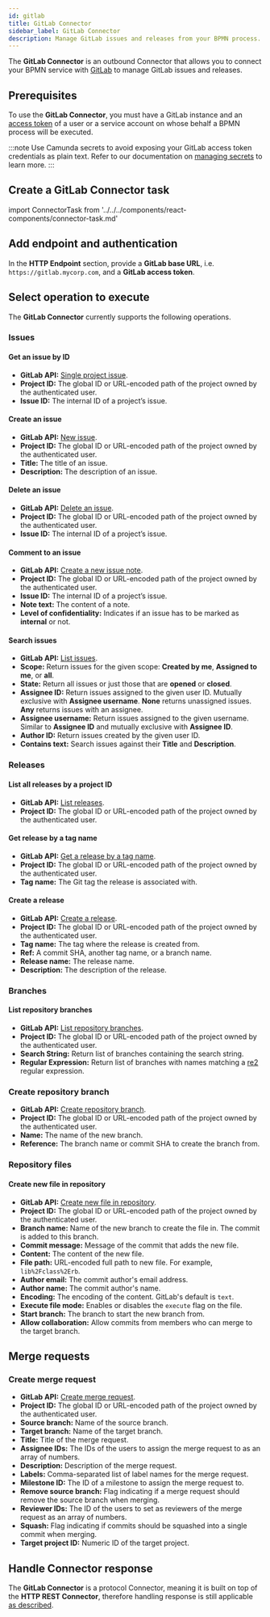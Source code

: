```yaml
---
id: gitlab
title: GitLab Connector
sidebar_label: GitLab Connector
description: Manage GitLab issues and releases from your BPMN process. Learn about creating a GitLab Connector task and get started.
---
```


The **GitLab Connector** is an outbound Connector that allows you to connect your BPMN service with [GitLab](https://about.gitlab.com/) to manage GitLab issues and releases.

## Prerequisites

To use the **GitLab Connector**, you must have a GitLab instance and an [access token](https://docs.gitlab.com/ee/user/profile/personal_access_tokens.html) of a user
or a service account on whose behalf a BPMN process will be executed.

:::note
Use Camunda secrets to avoid exposing your GitLab access token credentials as plain text. Refer to our documentation on [managing secrets](/components/console/manage-clusters/manage-secrets.md) to learn more.
:::

## Create a GitLab Connector task

import ConnectorTask from '../../../components/react-components/connector-task.md'

<ConnectorTask/>

## Add endpoint and authentication

In the **HTTP Endpoint** section, provide a **GitLab base URL**, i.e. `https://gitlab.mycorp.com`, and a **GitLab access token**.

## Select operation to execute

The **GitLab Connector** currently supports the following operations.

### Issues

#### Get an issue by ID

- **GitLab API:** [Single project issue](https://docs.gitlab.com/ee/api/issues.html#single-project-issue).
- **Project ID:** The global ID or URL-encoded path of the project owned by the authenticated user.
- **Issue ID:** The internal ID of a project’s issue.

#### Create an issue

- **GitLab API:** [New issue](https://docs.gitlab.com/ee/api/issues.html#new-issue).
- **Project ID:** The global ID or URL-encoded path of the project owned by the authenticated user.
- **Title:** The title of an issue.
- **Description:** The description of an issue.

#### Delete an issue

- **GitLab API:** [Delete an issue](https://docs.gitlab.com/ee/api/issues.html#delete-an-issue).
- **Project ID:** The global ID or URL-encoded path of the project owned by the authenticated user.
- **Issue ID:** The internal ID of a project’s issue.

#### Comment to an issue

- **GitLab API:** [Create a new issue note](https://docs.gitlab.com/ee/api/notes.html#create-new-issue-note).
- **Project ID:** The global ID or URL-encoded path of the project owned by the authenticated user.
- **Issue ID:** The internal ID of a project’s issue.
- **Note text:** The content of a note.
- **Level of confidentiality:** Indicates if an issue has to be marked as **internal** or not.

#### Search issues

- **GitLab API:** [List issues](https://docs.gitlab.com/ee/api/issues.html#list-issues).
- **Scope:** Return issues for the given scope: **Created by me**, **Assigned to me**, or **all**.
- **State:** Return all issues or just those that are **opened** or **closed**.
- **Assignee ID:** Return issues assigned to the given user ID. Mutually exclusive with **Assignee username**. **None** returns unassigned issues. **Any** returns issues with an assignee.
- **Assignee username:** Return issues assigned to the given username. Similar to **Assignee ID** and mutually exclusive with **Assignee ID**.
- **Author ID:** Return issues created by the given user ID.
- **Contains text:** Search issues against their **Title** and **Description**.

### Releases

#### List all releases by a project ID

- **GitLab API:** [List releases](https://docs.gitlab.com/ee/api/releases/#list-releases).
- **Project ID:** The global ID or URL-encoded path of the project owned by the authenticated user.

#### Get release by a tag name

- **GitLab API:** [Get a release by a tag name](https://docs.gitlab.com/ee/api/releases/#get-a-release-by-a-tag-name).
- **Project ID:** The global ID or URL-encoded path of the project owned by the authenticated user.
- **Tag name:** The Git tag the release is associated with.

#### Create a release

- **GitLab API:** [Create a release](https://docs.gitlab.com/ee/api/releases/#create-a-release).
- **Project ID:** The global ID or URL-encoded path of the project owned by the authenticated user.
- **Tag name:** The tag where the release is created from.
- **Ref:** A commit SHA, another tag name, or a branch name.
- **Release name:** The release name.
- **Description:** The description of the release.

### Branches

#### List repository branches

- **GitLab API:** [List repository branches](https://docs.gitlab.com/ee/api/branches.html#list-repository-branches).
- **Project ID:** The global ID or URL-encoded path of the project owned by the authenticated user.
- **Search String:** Return list of branches containing the search string.
- **Regular Expression:** Return list of branches with names matching a [re2](https://github.com/google/re2/wiki/Syntax) regular expression.

### Create repository branch

- **GitLab API:** [Create repository branch](https://docs.gitlab.com/ee/api/branches.html#create-repository-branch).
- **Project ID:** The global ID or URL-encoded path of the project owned by the authenticated user.
- **Name:** The name of the new branch.
- **Reference:** The branch name or commit SHA to create the branch from.

### Repository files

#### Create new file in repository

- **GitLab API:** [Create new file in repository](https://docs.gitlab.com/ee/api/repository_files.html#create-new-file-in-repository).
- **Project ID:** The global ID or URL-encoded path of the project owned by the authenticated user.
- **Branch name:** Name of the new branch to create the file in. The commit is added to this branch.
- **Commit message:** Message of the commit that adds the new file.
- **Content:** The content of the new file.
- **File path:** URL-encoded full path to new file. For example, `lib%2Fclass%2Erb`.
- **Author email:** The commit author's email address.
- **Author name:** The commit author's name.
- **Encoding:** The encoding of the content. GitLab's default is `text`.
- **Execute file mode:** Enables or disables the `execute` flag on the file.
- **Start branch:** The branch to start the new branch from.
- **Allow collaboration:** Allow commits from members who can merge to the target branch.

## Merge requests

### Create merge request

- **GitLab API:** [Create merge request](https://docs.gitlab.com/ee/api/merge_requests.html#create-mr).
- **Project ID:** The global ID or URL-encoded path of the project owned by the authenticated user.
- **Source branch:** Name of the source branch.
- **Target branch:** Name of the target branch.
- **Title:** Title of the merge request.
- **Assignee IDs:** The IDs of the users to assign the merge request to as an array of numbers.
- **Description:** Description of the merge request.
- **Labels:** Comma-separated list of label names for the merge request.
- **Milestone ID:** The ID of a milestone to assign the merge request to.
- **Remove source branch:** Flag indicating if a merge request should remove the source branch when merging.
- **Reviewer IDs:** The ID of the users to set as reviewers of the merge request as an array of numbers.
- **Squash:** Flag indicating if commits should be squashed into a single commit when merging.
- **Target project ID:** Numeric ID of the target project.

## Handle Connector response

The **GitLab Connector** is a protocol Connector, meaning it is built on top of the **HTTP REST Connector**, therefore
handling response is still applicable [as described](/components/connectors/protocol/rest.md#response).
